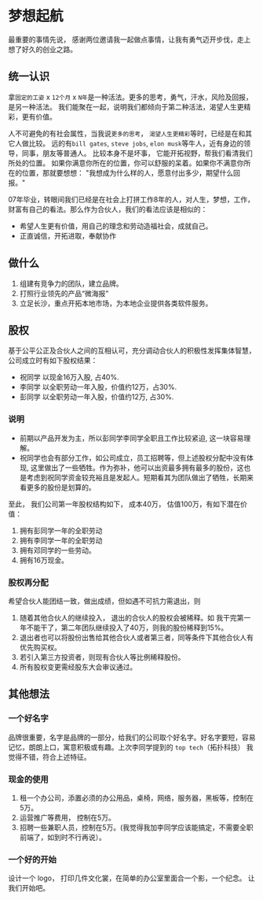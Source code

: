 # 梦想起航

最重要的事情先说， 感谢两位邀请我一起做点事情，让我有勇气迈开步伐，走上想了好久的创业之路。

## 统一认识
拿`固定的工姿` x `12个月` x `N年`是一种活法。更多的思考，勇气，汗水，风险及回报，是另一种活法。
我们能聚在一起，说明我们都倾向于第二种活法，渴望人生更精彩，更有价值。

人不可避免的有社会属性，当我说`更多的思考`， `渴望人生更精彩`等时，已经是在和其它人做比较。
远的有`bill gates`, `steve jobs`, `elon musk`等牛人，近有身边的领导，同事，朋友等普通人。
比较本身不是坏事， 它能开拓视野，帮我们看清我们所处的位置。
如果你满意你所在的位置，你可以舒服的呆着。如果你不满意你所在的位置，那就要想想： "我想成为什么样的人，愿意付出多少，期望什么回报。"

07年毕业，转眼间我们已经是在社会上打拼工作8年的人，对人生，梦想，工作，财富有自己的看法。那么作为合伙人，我们的看法应该是相似的：

* 希望人生更有价值，用自己的理念和劳动造福社会，成就自己。
* 正直诚信，开拓进取，奉献协作

## 做什么
1. 组建有竞争力的团队，建立品牌。
2. 打照行业领先的产品“微海报”
3. 立足长沙，重点开拓本地市场，为本地企业提供各类软件服务。

## 股权
基于公平公正及合伙人之间的互相认可，充分调动合伙人的积极性发挥集体智慧，公司成立时有如下股权结果：

* 祝同学 以现金16万入股, 占40%.
* 李同学 以全职劳动一年入股，价值约12万，占30%.
* 彭同学 以全职劳动一年入股，价值约12万, 占30%.

### 说明
* 前期以产品开发为主，所以彭同学李同学全职且工作比较紧迫, 这一块容易理解。
* 祝同学也会有部分工作，如公司成立，员工招聘等，但上述股权分配中没有体现, 这里做出了一些牺牲。作为弥补，他可以出资最多拥有最多的股份，这也是考虑到祝同学资金较充裕且是发起人。短期看其为团队做出了牺牲，长期来看更多的股份是划算的。

至此， 我们公司第一年股权结构如下， 成本40万， 估值100万，有如下潜在价值：

1. 拥有彭同学一年的全职劳动
2. 拥有李同学一年的全职劳动
3. 拥有邓同学的一些劳动。
4. 拥有16万现金。

### 股权再分配
希望合伙人能团结一致，做出成绩，但如遇不可抗力需退出，则

1. 随着其他合伙人的继续投入， 退出的合伙人的股权会被稀释。如 我干完第一年不能干了，第二年团队继续投入了40万，则我的股份稀释到15%。
2. 退出者也可以将股份出售给其他合伙人或者第三者，同等条件下其他合伙人有优先购买权。
3. 若引入第三方投资者，则现有合伙人等比例稀释股份。
4. 所有股权变更需经股东大会审议通过。

## 其他想法
### 一个好名字
品牌很重要，名字是品牌的一部分，给我们的公司取个好名字。好名字要短，容易记忆，朗朗上口，寓意积极或有趣。上次李同学提到的 `top tech`（拓扑科技） 我觉得不错，符合上述特征。

### 现金的使用
1. 租一个办公司，添置必须的办公用品，桌椅，网络，服务器，黑板等，控制在 5万。
2. 运营推广等费用， 控制在5万。
3. 招聘一些兼职人员，控制在5万。(我觉得我加李同学应该能搞定，不需要全职前端了，如到时不行再说）。

### 一个好的开始
设计一个 logo， 打印几件文化裳，在简单的办公室里面合一个影，一个纪念。
让我们开始吧。
